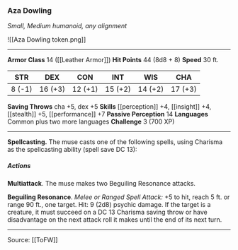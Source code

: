 ### Aza Dowling
_Small, Medium humanoid, any alignment_

![[Aza Dowling token.png]]


---

**Armor Class** 14 ([[Leather Armor]])
**Hit Points** 44 (8d8 + 8)
**Speed** 30 ft.

| STR     | DEX     | CON     | INT     | WIS     | CHA     |
|---------|---------|---------|---------|---------|---------|
| 8 (-1) | 16 (+3) | 12 (+1) | 15 (+2) | 14 (+2) | 17 (+3) |

**Saving Throws** cha +5, dex +5
**Skills** [[perception]] +4, [[insight]] +4, [[stealth]] +5, [[performance]] +7
**Passive Perception** 14
**Languages** Common plus two more languages
**Challenge** 3 (700 XP)

---

**Spellcasting.** The muse casts one of the following spells, using Charisma as the spellcasting ability (spell save DC 13):

##### Actions
**Multiattack**. The muse makes two Beguiling Resonance attacks.

**Beguiling Resonance**. _Melee or Ranged Spell Attack:_ +5 to hit, reach 5 ft. or range 90 ft., one target. Hit: 9 (2d8) psychic damage. If the target is a creature, it must succeed on a DC 13 Charisma saving throw or have disadvantage on the next attack roll it makes until the end of its next turn.


---

Source: [[ToFW]]
